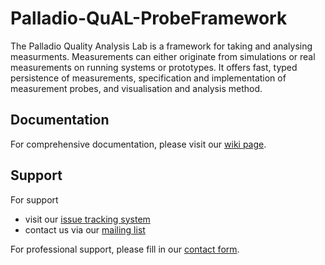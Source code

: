 # Palladio-QuAL-ProbeFramework
The Palladio Quality Analysis Lab is a framework for taking and analysing measurments. 
Measurements can either originate from simulations or real measurements on running systems or prototypes. 
It offers fast, typed persistence of measurements, specification and implementation of measurement probes, and visualisation and analysis method.

## Documentation
For comprehensive documentation, please visit our [wiki page](https://sdqweb.ipd.kit.edu/wiki/QuAL).

## Support
For support
* visit our [issue tracking system](https://palladio-simulator.com/jira)
* contact us via our [mailing list](https://lists.ira.uni-karlsruhe.de/mailman/listinfo/palladio-dev)

For professional support, please fill in our [contact form](http://www.palladio-simulator.com/about_palladio/support/).
